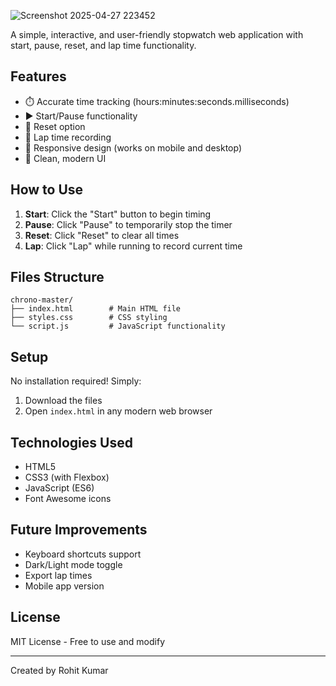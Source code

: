 ![Screenshot 2025-04-27 223452](https://github.com/user-attachments/assets/580fc5e8-0194-4d3e-9f61-9313caa7fd46)


A simple, interactive, and user-friendly stopwatch web application with start, pause, reset, and lap time functionality.

## Features

- ⏱️ Accurate time tracking (hours:minutes:seconds.milliseconds)
- ▶️ Start/Pause functionality
- 🔄 Reset option
- 🏁 Lap time recording
- 📱 Responsive design (works on mobile and desktop)
- 🎨 Clean, modern UI

## How to Use

1. **Start**: Click the "Start" button to begin timing
2. **Pause**: Click "Pause" to temporarily stop the timer
3. **Reset**: Click "Reset" to clear all times
4. **Lap**: Click "Lap" while running to record current time

## Files Structure

```
chrono-master/
├── index.html        # Main HTML file
├── styles.css        # CSS styling
└── script.js         # JavaScript functionality
```

## Setup

No installation required! Simply:

1. Download the files
2. Open `index.html` in any modern web browser

## Technologies Used

- HTML5
- CSS3 (with Flexbox)
- JavaScript (ES6)
- Font Awesome icons

## Future Improvements

- Keyboard shortcuts support
- Dark/Light mode toggle
- Export lap times
- Mobile app version

## License

MIT License - Free to use and modify

---

Created by Rohit Kumar 
 
